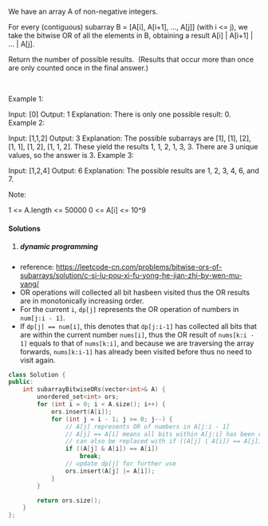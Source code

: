 We have an array A of non-negative integers.

For every (contiguous) subarray B = [A[i], A[i+1], ..., A[j]] (with i <= j), we take the bitwise OR of all the elements in B, obtaining a result A[i] | A[i+1] | ... | A[j].

Return the number of possible results.  (Results that occur more than once are only counted once in the final answer.)

 

Example 1:

Input: [0]
Output: 1
Explanation: 
There is only one possible result: 0.
Example 2:

Input: [1,1,2]
Output: 3
Explanation: 
The possible subarrays are [1], [1], [2], [1, 1], [1, 2], [1, 1, 2].
These yield the results 1, 1, 2, 1, 3, 3.
There are 3 unique values, so the answer is 3.
Example 3:

Input: [1,2,4]
Output: 6
Explanation: 
The possible results are 1, 2, 3, 4, 6, and 7.
 

Note:

1 <= A.length <= 50000
0 <= A[i] <= 10^9

#### Solutions

1. ##### dynamic programming

- reference: https://leetcode-cn.com/problems/bitwise-ors-of-subarrays/solution/c-si-lu-pou-xi-fu-yong-he-jian-zhi-by-wen-mu-yang/
- OR operations will collected all bit hasbeen visited thus the OR results are in monotonically increasing order.
- For the current `i`, `dp[j]` represents the OR operation of numbers in `num[j:i - 1]`.
- If `dp[j] == num[i]`, this denotes that `dp[j:i-1]` has collected all bits that are within the current number `nums[i]`, thus the OR result of `nums[k:i - 1]` equals to that of `nums[k:i]`, and because we are traversing the array forwards, `nums[k:i-1]` has already been visited before thus no need to visit again.

```cpp
class Solution {
public:
    int subarrayBitwiseORs(vector<int>& A) {
        unordered_set<int> ors;
        for (int i = 0; i < A.size(); i++) {
            ors.insert(A[i]);
            for (int j = i - 1; j >= 0; j--) {
                // A[j] represents OR of numbers in A[j:i - 1]
                // A[j] == A[i] means all bits within A[j:i] has been recorded, thus OR of nums[k:i](k < j) would be the same as OR of nums[: i - 1] whcih is visited before.
                // can also be replaced with if ((A[j] | A[i]) == A[j])
                if ((A[j] & A[i]) == A[i])
                    break;
                // update dp[j] for further use
                ors.insert(A[j] |= A[i]);
            }
        }

        return ors.size();
    }
};
```